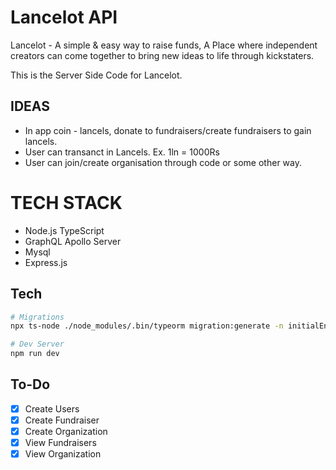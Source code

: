 # Lancelot API

Lancelot - A simple & easy way to raise funds, A Place where independent creators can come together to bring new ideas to life through kickstaters.

This is the Server Side Code for Lancelot.

## IDEAS

- In app coin - lancels, donate to fundraisers/create fundraisers to gain lancels.
- User can transanct in Lancels. Ex. 1ln = 1000Rs
- User can join/create organisation through code or some other way.

# TECH STACK

- Node.js TypeScript
- GraphQL Apollo Server
- Mysql
- Express.js

## Tech

```bash
# Migrations
npx ts-node ./node_modules/.bin/typeorm migration:generate -n initialEntities

# Dev Server
npm run dev
```

## To-Do

- [x] Create Users
- [x] Create Fundraiser
- [x] Create Organization
- [x] View Fundraisers
- [x] View Organization
